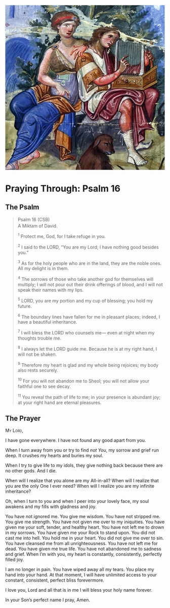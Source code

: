 <img class="intro-right" src="../images/art-paris-psalter.jpg">

<style>
  li {list-style-type: none;}
  p + ul {
    margin-top: -18px;
}
</style>

# Praying Through: Psalm 16

## The Psalm

>Psalm 16 (CSB)  
><sup></sup> A Miktam of David. 
>
><sup>1</sup> Protect me, God, for I take refuge in you. 
>
><sup>2</sup> I said to the LORD, “You are my Lord; I have nothing good besides you.” 
>
><sup>3</sup> As for the holy people who are in the land, they are the noble ones. All my delight is in them. 
>
><sup>4</sup> The sorrows of those who take another god for themselves will multiply; I will not pour out their drink offerings of blood, and I will not speak their names with my lips. 
>
><sup>5</sup> LORD, you are my portion and my cup of blessing; you hold my future. 
>
><sup>6</sup> The boundary lines have fallen for me in pleasant places; indeed, I have a beautiful inheritance. 
>
><sup>7</sup> I will bless the LORD who counsels me— even at night when my thoughts trouble me. 
>
><sup>8</sup> I always let the LORD guide me. Because he is at my right hand, I will not be shaken. 
>
><sup>9</sup> Therefore my heart is glad and my whole being rejoices; my body also rests securely. 
>
><sup>10</sup> For you will not abandon me to Sheol; you will not allow your faithful one to see decay. 
>
><sup>11</sup> You reveal the path of life to me; in your presence is abundant joy; at your right hand are eternal pleasures.

## The Prayer

<div style="font-variant: small-caps;">
My Lord,
</div>

I have gone everywhere. I have not found any good apart from you.

When I turn away from you or try to find _not You_, my sorrow and grief run deep. It crushes my hearts and buries my soul.

When I try to give life to my idols, they give nothing back because there are no other gods. And I die.

When will I realize that you alone are my All-in-all? When will I realize that you are the only One I ever need? When will I realize you are my infinite inheritance?

Oh, when I turn to you and when I peer into your lovely face, my soul awakens and my fills with gladness and joy.

You have not ignored me. You give me wisdom.
You have not stripped me. You give me strength.
You have not given me over to my iniquities. You have given me your soft, tender, and healthy heart.
You have not left me to drown in my sorrows. You have given me your Rock to stand upon.
You did not cast me into hell. You hold me in your heart.
You did not give me over to sin. You have cleansed me from all unrighteousness.
You have not left me for dead. You have given me true life.
You have not abandoned me to sadness and grief. When I’m with you, my heart is constantly, consistently, perfectly filled joy.

I am no longer in pain. You have wiped away all my tears. You place my hand into your hand. At that moment, I will have unlimited access to your constant, consistent, perfect bliss forevermore.

I love you, Lord and all that is in me I will bless your holy name forever.

In your Son’s perfect name I pray,
Amen.
